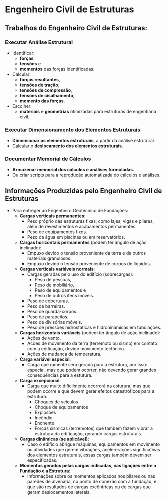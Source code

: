 # Engenheiro Civil de Estruturas

## Trabalhos do Engenheiro Civil de Estruturas:

### Executar Análise Estrutural 
- Identificar:
	- **forças**, 
	- **tensões** e 
	- **momentos** das forças identificadas.
- Calcular:
	- **forças resultantes**,
	- **tensões de tração**, 
	- **tensões de compressão**, 
	- **tensões de cisalhamento**, 
	- **momento das forças**.
- Escolher:
	- **materiais** e **geometrias** otimizadas para estruturas de engenharia civil.

### Executar Dimensionamento dos Elementos Estruturais
- **Dimensionar os elementos estruturais**, a partir da análise estrutural.
- Calcular o **deslocamento dos elementos estruturais**.

### Documentar Memorial de Cálculos
- **Armazenar memorial dos cálculos e análises formuladas.**
- Ou criar scripts para a reprodução automatizada do cálculos e análises.

## Informações Produzidas pelo Engenheiro Civil de Estruturas
- Para entreger ao Engenheiro Geotécnico de Fundações:
	- **Cargas verticais permanentes**:
		- Peso próprio das estruturas fixas, como lajes, vigas e pilares, além de revestimentos e acabamentos permanentes.
		- Peso de equipamentos fixos.
		- Peso da água em piscinas ou em reservatórios.
	- **Cargas horizontais permanentes** (podem ter ângulo de ação inclinado):
		- Empuxo devido o tensão proveniente da terra e de outros materiais granulosos.
		- Empuxo devido o tensão proveniente de corpos de líquidos.
	- **Cargas verticais variáveis normais**:
		- Cargas geradas pelo uso do edifício (sobrecargas):
			- Peso de pessoas,
			- Peso de mobiliário,
			- Peso de equipamentos e
			- Peso de outros itens móveis.
		- Peso de coberturas.
		- Peso de barreiras.
		- Peso de guarda-corpos.
		- Peso de parapeitos.
		- Peso de divisórias móveis.
		- Peso de pressões hidrostáticas e hidroninâmicas em tubulações.
	- **Cargas horizontais variáveis** (podem ter ângulo de ação inclinado):
		- Ações de vento.
		- Acões de movimento da terra (terremoto ou sismo) em contato com a edificação, devido movimento tectônico.
		- Ações de mudanca de temperatura.
	- **Carga variável especial**:
		- Carga que ramente será gerada para a estrutura, por isso: especial, mas que podem ocorrer, não devendo gerar grandes consequências para a estutura.
	- **Carga excepcional**:
		- Carga que muito dificilmente ocorrerá na esturura, mas que podem ocorre e que devem gerar efeitos catastróficos para a estrutura.
			- Choques de veículos
			- Choque de equipamentos
			- Explosões
			- Incêndio
			- Enchente
			- Forças sísmicas (terremotos) que também fazem vibrar a estrutura da edificação, gerando cargas estruturais.
	- **Cargas dinâmicas (se aplicável)**:
		- Caso o edifício abrigue máquinas, equipamentos em movimento ou atividades que gerem vibrações, acelererações significativas dos elementos estruturais, essas cargas também devem ser especificadas.
	- **Momentos gerados pelas cargas indicadas, nas ligações entre a Fundação e a Estrutura**:
		- Informações sobre os momentos aplicados nos pilares ou nas paredes de alvenaria, no ponto de conexão com a fundação, e que são resultados de cargas excêntricas ou de cargas que geram deslocamentos laterais.

